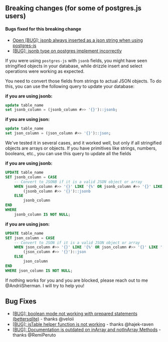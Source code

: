 ## Breaking changes (for some of postgres.js users)

#### Bugs fixed for this breaking change

- [Open
[BUG]: jsonb always inserted as a json string when using postgres-js](https://github.com/drizzle-team/drizzle-orm/issues/724)
- [[BUG]: jsonb type on postgres implement incorrectly](https://github.com/drizzle-team/drizzle-orm/issues/1511)

If you were using `postgres-js` with `jsonb` fields, you might have seen stringified objects in your database, while drizzle insert and select operations were working as expected.

You need to convert those fields from strings to actual JSON objects. To do this, you can use the following query to update your database:

**if you are using jsonb:**
```sql
update table_name
set jsonb_column = (jsonb_column #>> '{}')::jsonb;
```

**if you are using json:**
```sql
update table_name
set json_column = (json_column #>> '{}')::json;
```

We've tested it in several cases, and it worked well, but only if all stringified objects are arrays or objects. If you have primitives like strings, numbers, booleans, etc., you can use this query to update all the fields

**if you are using jsonb:**
```sql
UPDATE table_name
SET jsonb_column = CASE
    -- Convert to JSONB if it is a valid JSON object or array
    WHEN jsonb_column #>> '{}' LIKE '{%' OR jsonb_column #>> '{}' LIKE '[%' THEN
        (jsonb_column #>> '{}')::jsonb
    ELSE
        jsonb_column
END
WHERE
    jsonb_column IS NOT NULL;
```

**if you are using json:**
```sql
UPDATE table_name
SET json_column = CASE
    -- Convert to JSON if it is a valid JSON object or array
    WHEN json_column #>> '{}' LIKE '{%' OR json_column #>> '{}' LIKE '[%' THEN
        (json_column #>> '{}')::json
    ELSE
        json_column
END
WHERE json_column IS NOT NULL;
```

If nothing works for you and you are blocked, please reach out to me @AndriiSherman. I will try to help you!

## Bug Fixes

- [[BUG]: boolean mode not working with prepared statements (bettersqlite)](https://github.com/drizzle-team/drizzle-orm/issues/2568) - thanks @veloii
- [[BUG]: isTable helper function is not working](https://github.com/drizzle-team/drizzle-orm/issues/2672) - thanks @hajek-raven
- [[BUG]: Documentation is outdated on inArray and notInArray Methods](https://github.com/drizzle-team/drizzle-orm/issues/2690) - thanks @RemiPeruto